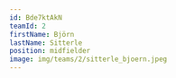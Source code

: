 ```yaml
---
id: Bde7ktAkN
teamId: 2
firstName: Björn
lastName: Sitterle
position: midfielder
image: img/teams/2/sitterle_bjoern.jpeg
---
```

